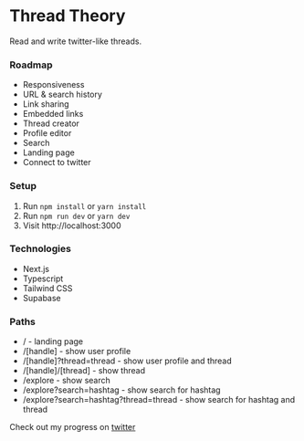 # Thread Theory

Read and write twitter-like threads.

### Roadmap

- Responsiveness
- URL & search history
- Link sharing
- Embedded links
- Thread creator
- Profile editor
- Search
- Landing page
- Connect to twitter

### Setup

1. Run `npm install` or `yarn install`
2. Run `npm run dev` or `yarn dev`
3. Visit http://localhost:3000

### Technologies

- Next.js
- Typescript
- Tailwind CSS
- Supabase

### Paths

- / - landing page
- /[handle] - show user profile
- /[handle]?thread=thread - show user profile and thread
- /[handle]/[thread] - show thread
- /explore - show search
- /explore?search=hashtag - show search for hashtag
- /explore?search=hashtag?thread=thread - show search for hashtag and thread

Check out my progress on [twitter](https://twitter.com/ivan_codes)
